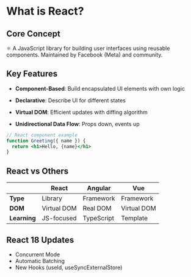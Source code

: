 # What is React?

## Core Concept

⚛️ A JavaScript library for building user interfaces using reusable components. Maintained by Facebook (Meta) and community.

## Key Features

- **Component-Based**: Build encapsulated UI elements with own logic
- **Declarative**: Describe UI for different states

- **Virtual DOM**: Efficient updates with diffing algorithm
- **Unidirectional Data Flow**: Props down, events up

```jsx
// React component example
function Greeting({ name }) {
  return <h1>Hello, {name}</h1>
}
```

## React vs Others

|              | React       | Angular    | Vue         |
| ------------ | ----------- | ---------- | ----------- |
| **Type**     | Library     | Framework  | Framework   |
| **DOM**      | Virtual DOM | Real DOM   | Virtual DOM |
| **Learning** | JS-focused  | TypeScript | Template    |

## React 18 Updates

- Concurrent Mode
- Automatic Batching
- New Hooks (useId, useSyncExternalStore)
